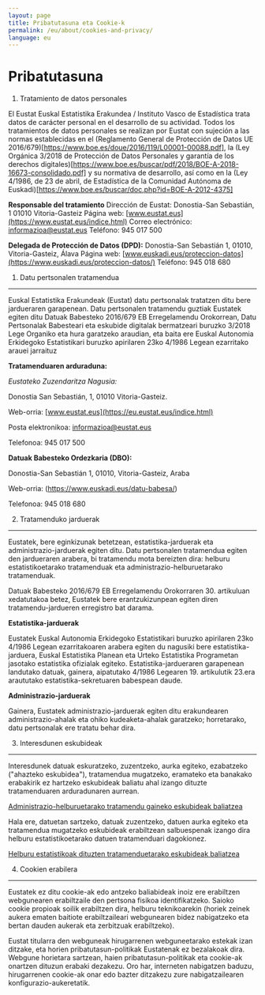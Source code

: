```yaml
---
layout: page
title: Pribatutasuna eta Cookie-k
permalink: /eu/about/cookies-and-privacy/
language: eu
---
```


Pribatutasuna
=============

1. Tratamiento de datos personales

El Eustat Euskal Estatistika Erakundea / Instituto Vasco de Estadística trata datos de carácter personal en el 
desarrollo de su actividad. Todos los tratamientos de datos personales se realizan por Eustat con sujeción 
a las normas establecidas en el (Reglamento General de Protección de Datos UE 2016/679)[https://www.boe.es/doue/2016/119/L00001-00088.pdf], 
la (Ley Orgánica 3/2018 de Protección de Datos Personales y garantía de los derechos digitales)[https://www.boe.es/buscar/pdf/2018/BOE-A-2018-16673-consolidado.pdf]
y su normativa de desarrollo, así como en la (Ley 4/1986, de 23 de abril, de Estadística de la Comunidad Autónoma de Euskadi)[https://www.boe.es/buscar/doc.php?id=BOE-A-2012-4375]

**Responsable del tratamiento**
Dirección de Eustat: Donostia-San Sebastián, 1 01010 Vitoria-Gasteiz
Página web: [www.eustat.eus](https://www.eustat.eus/indice.html)
Correo electrónico: informazioa@eustat.eus
Teléfono: 945 017 500

**Delegada de Protección de Datos (DPD):**
Donostia-San Sebastián 1, 01010, Vitoria-Gasteiz, Álava
Página web: [www.euskadi.eus/proteccion-datos](https://www.euskadi.eus/proteccion-datos/)
Teléfono: 945 018 680


1. Datu pertsonalen tratamendua
-------------------------------

Euskal Estatistika Erakundeak (Eustat) datu pertsonalak tratatzen ditu bere jardueraren garapenean. Datu pertsonalen tratamendu guztiak Eustatek egiten ditu Datuak Babesteko 2016/679 EB Erregelamendu Orokorrean, Datu Pertsonalak Babesteari eta eskubide digitalak bermatzeari buruzko 3/2018 Lege Organiko eta hura garatzeko araudian, eta baita ere Euskal Autonomia Erkidegoko Estatistikari buruzko apirilaren 23ko 4/1986 Legean ezarritako arauei jarraituz


**Tratamenduaren arduraduna:**

*Eustateko Zuzendaritza Nagusia:*

Donostia San Sebastián, 1, 01010 Vitoria-Gasteiz.

Web-orria: [www.eustat.eus](https://eu.eustat.eus/indice.html)

Posta elektronikoa: informazioa@eustat.eus

Telefonoa: 945 017 500


**Datuak Babesteko Ordezkaria (DBO):**

Donostia-San Sebastián 1, 01010, Vitoria-Gasteiz, Araba

Web-orria: (https://www.euskadi.eus/datu-babesa/)

Telefonoa: 945 018 680



2. Tratamenduko jarduerak
-------------------------

Eustatek, bere eginkizunak betetzean, estatistika-jarduerak eta administrazio-jarduerak egiten ditu. Datu pertsonalen tratamendua egiten den jardueraren arabera, bi tratamendu mota bereizten dira: helburu estatistikoetarako tratamenduak eta administrazio-helburuetarako tratamenduak.

Datuak Babesteko 2016/679 EB Erregelamendu Orokorraren 30. artikuluan xedatutakoa betez, Eustatek bere erantzukizunpean egiten diren tratamendu-jardueren erregistro bat darama.

**Estatistika-jarduerak**

Eustatek Euskal Autonomia Erkidegoko Estatistikari buruzko apirilaren 23ko 4/1986 Legean ezarritakoaren arabera egiten du nagusiki bere estatistika-jarduera, Euskal Estatistika Planean eta Urteko Estatistika Programetan jasotako estatistika ofizialak egiteko. Estatistika-jardueraren garapenean landutako datuak, gainera, aipatutako 4/1986 Legearen 19. artikulutik 23.era araututako estatistika-sekretuaren babespean daude.


**Administrazio-jarduerak**

Gainera, Eustatek administrazio-jarduerak egiten ditu erakundearen administrazio-ahalak eta ohiko kudeaketa-ahalak garatzeko; horretarako, datu pertsonalak ere tratatu behar dira.


3. Interesdunen eskubideak
--------------------------

Interesdunek datuak eskuratzeko, zuzentzeko, aurka egiteko, ezabatzeko ("ahazteko eskubidea"), tratamendua mugatzeko, eramateko eta banakako erabakirik ez hartzeko eskubideak baliatu ahal izango dituzte tratamenduaren arduradunaren aurrean.

[Administrazio-helburuetarako tratamendu gaineko eskubideak baliatzea](https://www.euskadi.eus/web01-a2datuba/es/contenidos/arbitraje_denuncia_reclamacion/recl_10842/es_def/index.shtml)

Hala ere, datuetan sartzeko, datuak zuzentzeko, datuen aurka egiteko eta tratamendua mugatzeko eskubideak erabiltzean salbuespenak izango dira helburu estatistikoetarako datuen tratamenduari dagokionez.

[Helburu estatistikoak dituzten tratamenduetarako eskubideak baliatzea](https://www.euskadi.eus/helburu-estatistikoekin-tratatutako-datu-pertsonalen-babesaren-arloko-eskubideak-egikaratzea/web01-a2datuba/eu/)

4. Cookien erabilera
--------------------

Eustatek ez ditu cookie-ak edo antzeko baliabideak inoiz ere erabiltzen webgunearen erabiltzaile den pertsona fisikoa identifikatzeko. Saioko cookie propioak soilik erabiltzen dira, helburu teknikoarekin (horiek zeinek aukera ematen baitiote erabiltzaileari webgunearen bidez nabigatzeko eta bertan dauden aukerak eta zerbitzuak erabiltzeko).

Eustat titularra den webguneak hirugarrenen webguneetarako estekak izan ditzake, eta horien pribatutasun-politikak Eustatenak ez bezalakoak dira. Webgune horietara sartzean, haien pribatutasun-politikak eta cookie-ak onartzen dituzun erabaki dezakezu. Oro har, interneten nabigatzen baduzu, hirugarrenen cookie-ak onar edo bazter ditzakezu zure nabigatzailearen konfigurazio-aukeretatik.